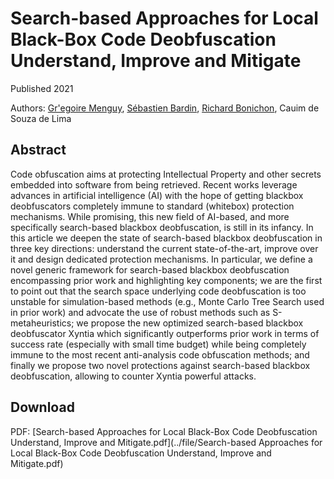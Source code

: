 # Search-based Approaches for Local Black-Box Code Deobfuscation Understand, Improve and Mitigate

Published 2021

Authors: [Gr'egoire Menguy](https://www.semanticscholar.org/author/Gr'egoire-Menguy/2048029757), [Sébastien Bardin](https://www.semanticscholar.org/author/Sébastien-Bardin/1800485), [Richard Bonichon](https://www.semanticscholar.org/author/Richard-Bonichon/2843392), Cauim de Souza de Lima

## Abstract

Code obfuscation aims at protecting Intellectual Property and other secrets embedded into software from being retrieved. Recent works leverage advances in artificial intelligence (AI) with the hope of getting blackbox deobfuscators completely immune to standard (whitebox) protection mechanisms. While promising, this new field of AI-based, and more specifically search-based blackbox deobfuscation, is still in its infancy. In this article we deepen the state of search-based blackbox deobfuscation in three key directions: understand the current state-of-the-art, improve over it and design dedicated protection mechanisms. In particular, we define a novel generic framework for search-based blackbox deobfuscation encompassing prior work and highlighting key components; we are the first to point out that the search space underlying code deobfuscation is too unstable for simulation-based methods (e.g., Monte Carlo Tree Search used in prior work) and advocate the use of robust methods such as S-metaheuristics; we propose the new optimized search-based blackbox deobfuscator Xyntia which significantly outperforms prior work in terms of success rate (especially with small time budget) while being completely immune to the most recent anti-analysis code obfuscation methods; and finally we propose two novel protections against search-based blackbox deobfuscation, allowing to counter Xyntia powerful attacks.

## Download

PDF: [Search-based Approaches for Local Black-Box Code Deobfuscation Understand, Improve and Mitigate.pdf](../file/Search-based Approaches for Local Black-Box Code Deobfuscation Understand, Improve and Mitigate.pdf)